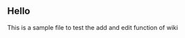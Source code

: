 ## Hello
This is a sample file to test the add and edit function of wiki






























































































































































































































































